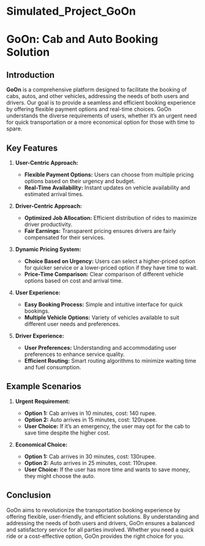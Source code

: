 # Simulated_Project_GoOn
# GoOn: Cab and Auto Booking Solution

## Introduction

**GoOn** is a comprehensive platform designed to facilitate the booking of cabs, autos, and other vehicles, addressing the needs of both users and drivers. Our goal is to provide a seamless and efficient booking experience by offering flexible payment options and real-time choices. GoOn understands the diverse requirements of users, whether it’s an urgent need for quick transportation or a more economical option for those with time to spare. 

## Key Features

1. **User-Centric Approach:**
   - **Flexible Payment Options:** Users can choose from multiple pricing options based on their urgency and budget.
   - **Real-Time Availability:** Instant updates on vehicle availability and estimated arrival times.

2. **Driver-Centric Approach:**
   - **Optimized Job Allocation:** Efficient distribution of rides to maximize driver productivity.
   - **Fair Earnings:** Transparent pricing ensures drivers are fairly compensated for their services.

3. **Dynamic Pricing System:**
   - **Choice Based on Urgency:** Users can select a higher-priced option for quicker service or a lower-priced option if they have time to wait.
   - **Price-Time Comparison:** Clear comparison of different vehicle options based on cost and arrival time.

4. **User Experience:**
   - **Easy Booking Process:** Simple and intuitive interface for quick bookings.
   - **Multiple Vehicle Options:** Variety of vehicles available to suit different user needs and preferences.

5. **Driver Experience:**
   - **User Preferences:** Understanding and accommodating user preferences to enhance service quality.
   - **Efficient Routing:** Smart routing algorithms to minimize waiting time and fuel consumption.

## Example Scenarios

1. **Urgent Requirement:**
   - **Option 1:** Cab arrives in 10 minutes, cost: 140 rupee.
   - **Option 2:** Auto arrives in 15 minutes, cost: 120rupee.
   - **User Choice:** If it’s an emergency, the user may opt for the cab to save time despite the higher cost.

2. **Economical Choice:**
   - **Option 1:** Cab arrives in 30 minutes, cost: 130rupee.
   - **Option 2:** Auto arrives in 25 minutes, cost: 110rupee.
   - **User Choice:** If the user has more time and wants to save money, they might choose the auto.

## Conclusion

GoOn aims to revolutionize the transportation booking experience by offering flexible, user-friendly, and efficient solutions. By understanding and addressing the needs of both users and drivers, GoOn ensures a balanced and satisfactory service for all parties involved. Whether you need a quick ride or a cost-effective option, GoOn provides the right choice for you.
